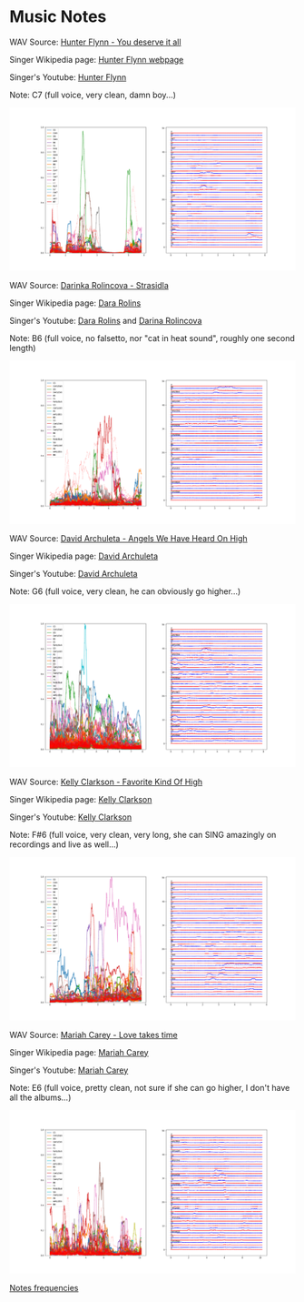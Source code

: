 # Music Notes

WAV Source: [Hunter Flynn - You deserve it all](https://www.youtube.com/watch?v=WjuqwcEsJDY)

Singer Wikipedia page: [Hunter Flynn webpage](https://hunterflynn.com/)

Singer's Youtube: [Hunter Flynn](https://www.youtube.com/@hunterflynn)

Note: C7 (full voice, very clean, damn boy...)

![spectrum](hunterc7.png)

WAV Source: [Darinka Rolincova - Strasidla](https://youtu.be/G0r06nbJoQ8?si=8l0269eAmpx9y7QM&t=49)

Singer Wikipedia page: [Dara Rolins](https://en.wikipedia.org/wiki/Dara_Rolins)

Singer's Youtube: [Dara Rolins](https://www.youtube.com/channel/UCMKV1A4A7p090CREb5NVbug) and [Darina Rolincova](https://www.youtube.com/@darinarolincova7719)

Note: B6 (full voice, no falsetto, nor "cat in heat sound", roughly one second length)

![spectrum](darinkab6.png)

WAV Source: [David Archuleta - Angels We Have Heard On High](https://youtu.be/VFh-UtMzpi0?si=0bXwt203csPaKHIn&t=111)

Singer Wikipedia page: [David Archuleta](https://en.wikipedia.org/wiki/David_Archuleta)

Singer's Youtube: [David Archuleta](https://www.youtube.com/channel/UC75d1FNP1qR0lCY1usRKQEw)

Note: G6 (full voice, very clean, he can obviously go higher...)

![spectrum](archieg6.png)

WAV Source: [Kelly Clarkson - Favorite Kind Of High](https://www.youtube.com/watch?v=AuPV2hk5Ekg)

Singer Wikipedia page: [Kelly Clarkson](https://en.wikipedia.org/wiki/Kelly_Clarkson)

Singer's Youtube: [Kelly Clarkson](https://www.youtube.com/channel/UCoRUmyNL8KEYftmxRA2n3SQ)

Note: F#6 (full voice, very clean, very long, she can SING amazingly on recordings and live as well...)

![spectrum](kellyfsharp6.png)

WAV Source: [Mariah Carey - Love takes time](https://www.youtube.com/watch?v=FkDpwF6-QiA)

Singer Wikipedia page: [Mariah Carey](https://en.wikipedia.org/wiki/Mariah_Carey)

Singer's Youtube: [Mariah Carey](https://www.youtube.com/channel/UCurpiDXSkcUbgdMwHNZkrCg)

Note: E6 (full voice, pretty clean, not sure if she can go higher, I don't have all the albums...)

![spectrum](mariahe6.png)


[Notes frequencies](https://homes.luddy.indiana.edu/donbyrd/Teach/MusicalPitchesTable.htm)






